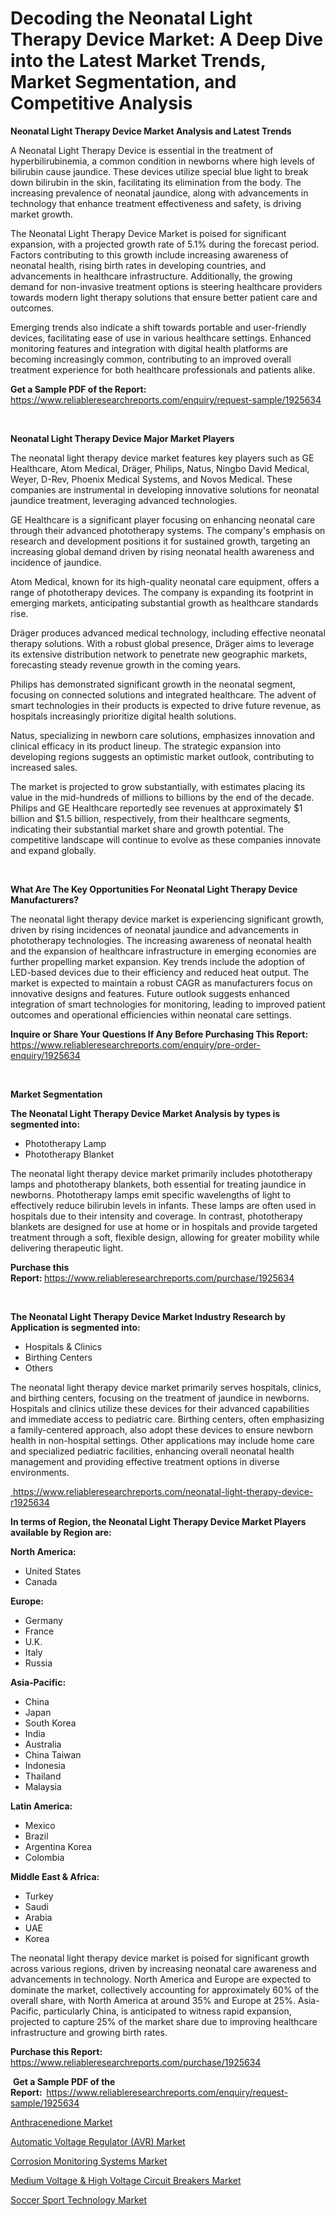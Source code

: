 <p><h1>Decoding the Neonatal Light Therapy Device Market: A Deep Dive into the Latest Market Trends, Market Segmentation, and Competitive Analysis</h1></p><p><strong>Neonatal Light Therapy Device Market Analysis and Latest Trends</strong></p>
<p><p>A Neonatal Light Therapy Device is essential in the treatment of hyperbilirubinemia, a common condition in newborns where high levels of bilirubin cause jaundice. These devices utilize special blue light to break down bilirubin in the skin, facilitating its elimination from the body. The increasing prevalence of neonatal jaundice, along with advancements in technology that enhance treatment effectiveness and safety, is driving market growth.</p><p>The Neonatal Light Therapy Device Market is poised for significant expansion, with a projected growth rate of 5.1% during the forecast period. Factors contributing to this growth include increasing awareness of neonatal health, rising birth rates in developing countries, and advancements in healthcare infrastructure. Additionally, the growing demand for non-invasive treatment options is steering healthcare providers towards modern light therapy solutions that ensure better patient care and outcomes. </p><p>Emerging trends also indicate a shift towards portable and user-friendly devices, facilitating ease of use in various healthcare settings. Enhanced monitoring features and integration with digital health platforms are becoming increasingly common, contributing to an improved overall treatment experience for both healthcare professionals and patients alike.</p></p>
<p><strong>Get a Sample PDF of the Report:&nbsp;</strong> <a href="https://www.reliableresearchreports.com/enquiry/request-sample/1925634?utm_campaign=37&utm_medium=2&utm_source=Github&utm_content=ia&utm_term=24102024&utm_id=neonatal-light-therapy-device">https://www.reliableresearchreports.com/enquiry/request-sample/1925634</a></p>
<p>&nbsp;</p>
<p><strong>Neonatal Light Therapy Device Major Market Players</strong></p>
<p><p>The neonatal light therapy device market features key players such as GE Healthcare, Atom Medical, Dräger, Philips, Natus, Ningbo David Medical, Weyer, D-Rev, Phoenix Medical Systems, and Novos Medical. These companies are instrumental in developing innovative solutions for neonatal jaundice treatment, leveraging advanced technologies.</p><p>GE Healthcare is a significant player focusing on enhancing neonatal care through their advanced phototherapy systems. The company's emphasis on research and development positions it for sustained growth, targeting an increasing global demand driven by rising neonatal health awareness and incidence of jaundice.</p><p>Atom Medical, known for its high-quality neonatal care equipment, offers a range of phototherapy devices. The company is expanding its footprint in emerging markets, anticipating substantial growth as healthcare standards rise.</p><p>Dräger produces advanced medical technology, including effective neonatal therapy solutions. With a robust global presence, Dräger aims to leverage its extensive distribution network to penetrate new geographic markets, forecasting steady revenue growth in the coming years.</p><p>Philips has demonstrated significant growth in the neonatal segment, focusing on connected solutions and integrated healthcare. The advent of smart technologies in their products is expected to drive future revenue, as hospitals increasingly prioritize digital health solutions.</p><p>Natus, specializing in newborn care solutions, emphasizes innovation and clinical efficacy in its product lineup. The strategic expansion into developing regions suggests an optimistic market outlook, contributing to increased sales.</p><p>The market is projected to grow substantially, with estimates placing its value in the mid-hundreds of millions to billions by the end of the decade. Philips and GE Healthcare reportedly see revenues at approximately $1 billion and $1.5 billion, respectively, from their healthcare segments, indicating their substantial market share and growth potential. The competitive landscape will continue to evolve as these companies innovate and expand globally.</p></p>
<p>&nbsp;</p>
<p><strong>What Are The Key Opportunities For Neonatal Light Therapy Device Manufacturers?</strong></p>
<p><p>The neonatal light therapy device market is experiencing significant growth, driven by rising incidences of neonatal jaundice and advancements in phototherapy technologies. The increasing awareness of neonatal health and the expansion of healthcare infrastructure in emerging economies are further propelling market expansion. Key trends include the adoption of LED-based devices due to their efficiency and reduced heat output. The market is expected to maintain a robust CAGR as manufacturers focus on innovative designs and features. Future outlook suggests enhanced integration of smart technologies for monitoring, leading to improved patient outcomes and operational efficiencies within neonatal care settings.</p></p>
<p><strong>Inquire or Share Your Questions If Any Before Purchasing This Report:</strong> <a href="https://www.reliableresearchreports.com/enquiry/pre-order-enquiry/1925634?utm_campaign=37&utm_medium=2&utm_source=Github&utm_content=ia&utm_term=24102024&utm_id=neonatal-light-therapy-device">https://www.reliableresearchreports.com/enquiry/pre-order-enquiry/1925634</a></p>
<p>&nbsp;</p>
<p><strong>Market Segmentation</strong></p>
<p><strong>The Neonatal Light Therapy Device Market Analysis by types is segmented into:</strong></p>
<p><ul><li>Phototherapy Lamp</li><li>Phototherapy Blanket</li></ul></p>
<p><p>The neonatal light therapy device market primarily includes phototherapy lamps and phototherapy blankets, both essential for treating jaundice in newborns. Phototherapy lamps emit specific wavelengths of light to effectively reduce bilirubin levels in infants. These lamps are often used in hospitals due to their intensity and coverage. In contrast, phototherapy blankets are designed for use at home or in hospitals and provide targeted treatment through a soft, flexible design, allowing for greater mobility while delivering therapeutic light.</p></p>
<p><strong>Purchase this Report:&nbsp;</strong><a href="https://www.reliableresearchreports.com/purchase/1925634?utm_campaign=37&utm_medium=2&utm_source=Github&utm_content=ia&utm_term=24102024&utm_id=neonatal-light-therapy-device">https://www.reliableresearchreports.com/purchase/1925634</a></p>
<p>&nbsp;</p>
<p><strong>The Neonatal Light Therapy Device Market Industry Research by Application is segmented into:</strong></p>
<p><ul><li>Hospitals & Clinics</li><li>Birthing Centers</li><li>Others</li></ul></p>
<p><p>The neonatal light therapy device market primarily serves hospitals, clinics, and birthing centers, focusing on the treatment of jaundice in newborns. Hospitals and clinics utilize these devices for their advanced capabilities and immediate access to pediatric care. Birthing centers, often emphasizing a family-centered approach, also adopt these devices to ensure newborn health in non-hospital settings. Other applications may include home care and specialized pediatric facilities, enhancing overall neonatal health management and providing effective treatment options in diverse environments.</p></p>
<p><a href="https://www.reliableresearchreports.com/neonatal-light-therapy-device-r1925634?utm_campaign=37&utm_medium=2&utm_source=Github&utm_content=ia&utm_term=24102024&utm_id=neonatal-light-therapy-device">&nbsp;https://www.reliableresearchreports.com/neonatal-light-therapy-device-r1925634</a></p>
<p><strong>In terms of Region, the Neonatal Light Therapy Device Market Players available by Region are:</strong></p>
<p>
    <p> <strong> North America: </strong>
        <ul>
            <li>United States</li>
            <li>Canada</li>
        </ul>
        </p> 
    <p> <strong> Europe: </strong>
        <ul>
            <li>Germany</li>
            <li>France</li>
            <li>U.K.</li>
            <li>Italy</li>
            <li>Russia</li>
        </ul>
        </p> 
    <p> <strong> Asia-Pacific: </strong>
        <ul>
            <li>China</li>
            <li>Japan</li>
            <li>South Korea</li>
            <li>India</li>
            <li>Australia</li>
            <li>China Taiwan</li>
            <li>Indonesia</li>
            <li>Thailand</li>
            <li>Malaysia</li>
        </ul>
        </p> 
    <p> <strong> Latin America: </strong>
        <ul>
            <li>Mexico</li>
            <li>Brazil</li>
            <li>Argentina Korea</li>
            <li>Colombia</li>
        </ul>
        </p> 
    <p> <strong> Middle East & Africa: </strong>
        <ul>
            <li>Turkey</li>
            <li>Saudi</li>
            <li>Arabia</li>
            <li>UAE</li>
            <li>Korea</li>
        </ul>
    </p>
    </p>
<p><p>The neonatal light therapy device market is poised for significant growth across various regions, driven by increasing neonatal care awareness and advancements in technology. North America and Europe are expected to dominate the market, collectively accounting for approximately 60% of the overall share, with North America at around 35% and Europe at 25%. Asia-Pacific, particularly China, is anticipated to witness rapid expansion, projected to capture 25% of the market share due to improving healthcare infrastructure and growing birth rates.</p></p>
<p><strong>Purchase this Report: </strong><a href="https://www.reliableresearchreports.com/purchase/1925634?utm_campaign=37&utm_medium=2&utm_source=Github&utm_content=ia&utm_term=24102024&utm_id=neonatal-light-therapy-device">https://www.reliableresearchreports.com/purchase/1925634</a></p>
<p>&nbsp;<strong>Get a Sample PDF of the Report:&nbsp;&nbsp;</strong><a href="https://www.reliableresearchreports.com/enquiry/request-sample/1925634?utm_campaign=37&utm_medium=2&utm_source=Github&utm_content=ia&utm_term=24102024&utm_id=neonatal-light-therapy-device">https://www.reliableresearchreports.com/enquiry/request-sample/1925634</a></p>
<p><strong></strong></p>
<p><p><a href="https://medium.com/@fendtankandh/anthracenedione-market-size-growth-trends-statistics-forecasts-2024-2031-8db5b0322994?utm_campaign=37&utm_medium=2&utm_source=Github&utm_content=ia&utm_term=24102024&utm_id=neonatal-light-therapy-device">Anthracenedione Market</a></p><p><a href="https://github.com/LacThu1/Market-Research-Report-List-1/blob/main/automatic-voltage-regulator-avr-market.md?utm_campaign=37&utm_medium=2&utm_source=Github&utm_content=ia&utm_term=24102024&utm_id=neonatal-light-therapy-device">Automatic Voltage Regulator (AVR) Market</a></p><p><a href="https://issuu.com/reportprime-2/docs/corrosion-monitoring-systems-market_55a7f762d52c73?utm_campaign=37&utm_medium=2&utm_source=Github&utm_content=ia&utm_term=24102024&utm_id=neonatal-light-therapy-device">Corrosion Monitoring Systems Market</a></p><p><a href="https://github.com/DianaWilson796/Market-Research-Report-List-1/blob/main/medium-voltage-high-voltage-circuit-breakers-market.md?utm_campaign=37&utm_medium=2&utm_source=Github&utm_content=ia&utm_term=24102024&utm_id=neonatal-light-therapy-device">Medium Voltage & High Voltage Circuit Breakers Market</a></p><p><a href="https://www.linkedin.com/pulse/strategic-market-insights-navigating-global-soccer-sport-3ukme?utm_campaign=37&utm_medium=2&utm_source=Github&utm_content=ia&utm_term=24102024&utm_id=neonatal-light-therapy-device">Soccer Sport Technology Market</a></p></p>